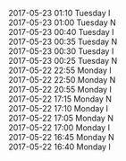2017-05-23 01:10 Tuesday  I  
2017-05-23 01:00 Tuesday  N  
2017-05-23 00:40 Tuesday  I  
2017-05-23 00:35 Tuesday  N  
2017-05-23 00:30 Tuesday  I  
2017-05-23 00:25 Tuesday  N  
2017-05-22 22:55 Monday  I  
2017-05-22 22:50 Monday  N  
2017-05-22 20:55 Monday  I  
2017-05-22 17:15 Monday  N  
2017-05-22 17:10 Monday  I  
2017-05-22 17:05 Monday  N  
2017-05-22 17:00 Monday  I  
2017-05-22 16:45 Monday  N  
2017-05-22 16:40 Monday  I  
